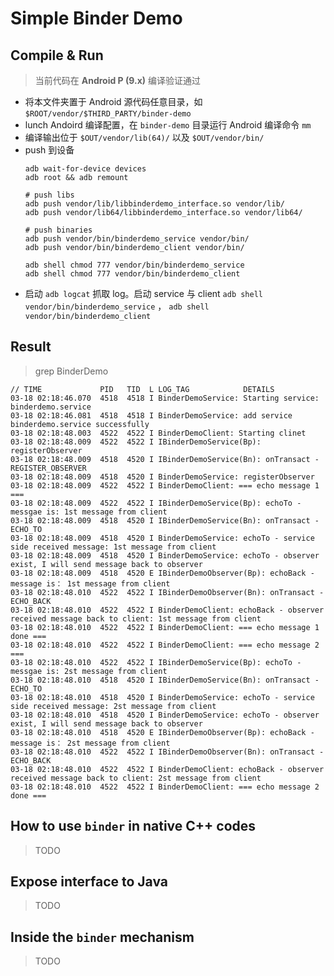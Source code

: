 # Simple Binder Demo

## Compile & Run

> 当前代码在 **Android P (9.x)** 编译验证通过

- 将本文件夹置于 Android 源代码任意目录，如 `$ROOT/vendor/$THIRD_PARTY/binder-demo`
- lunch Andoird 编译配置，在 `binder-demo` 目录运行 Android 编译命令 `mm`
- 编译输出位于 `$OUT/vendor/lib(64)/` 以及 `$OUT/vendor/bin/`
- push 到设备
    ```shell
    adb wait-for-device devices
    adb root && adb remount

    # push libs
    adb push vendor/lib/libbinderdemo_interface.so vendor/lib/
    adb push vendor/lib64/libbinderdemo_interface.so vendor/lib64/

    # push binaries
    adb push vendor/bin/binderdemo_service vendor/bin/
    adb push vendor/bin/binderdemo_client vendor/bin/

    adb shell chmod 777 vendor/bin/binderdemo_service
    adb shell chmod 777 vendor/bin/binderdemo_client
    ```
- 启动 `adb logcat` 抓取 log。启动 service 与 client `adb shell vendor/bin/binderdemo_service` ， `adb shell vendor/bin/binderdemo_client`

## Result

> grep BinderDemo
```
// TIME             PID   TID  L LOG_TAG            DETAILS 
03-18 02:18:46.070  4518  4518 I BinderDemoService: Starting service: binderdemo.service
03-18 02:18:46.081  4518  4518 I BinderDemoService: add service binderdemo.service successfully
03-18 02:18:48.003  4522  4522 I BinderDemoClient: Starting clinet
03-18 02:18:48.009  4522  4522 I IBinderDemoService(Bp): registerObserver
03-18 02:18:48.009  4518  4520 I IBinderDemoService(Bn): onTransact - REGISTER_OBSERVER
03-18 02:18:48.009  4518  4520 I BinderDemoService: registerObserver
03-18 02:18:48.009  4522  4522 I BinderDemoClient: === echo message 1      ===
03-18 02:18:48.009  4522  4522 I IBinderDemoService(Bp): echoTo - messgae is: 1st message from client
03-18 02:18:48.009  4518  4520 I IBinderDemoService(Bn): onTransact - ECHO_TO
03-18 02:18:48.009  4518  4520 I BinderDemoService: echoTo - service side received message: 1st message from client
03-18 02:18:48.009  4518  4520 I BinderDemoService: echoTo - observer exist, I will send message back to observer
03-18 02:18:48.009  4518  4520 E IBinderDemoObserver(Bp): echoBack - message is： 1st message from client
03-18 02:18:48.010  4522  4522 I IBinderDemoObserver(Bn): onTransact - ECHO_BACK
03-18 02:18:48.010  4522  4522 I BinderDemoClient: echoBack - observer received message back to client: 1st message from client
03-18 02:18:48.010  4522  4522 I BinderDemoClient: === echo message 1 done ===
03-18 02:18:48.010  4522  4522 I BinderDemoClient: === echo message 2      ===
03-18 02:18:48.010  4522  4522 I IBinderDemoService(Bp): echoTo - messgae is: 2st message from client
03-18 02:18:48.010  4518  4520 I IBinderDemoService(Bn): onTransact - ECHO_TO
03-18 02:18:48.010  4518  4520 I BinderDemoService: echoTo - service side received message: 2st message from client
03-18 02:18:48.010  4518  4520 I BinderDemoService: echoTo - observer exist, I will send message back to observer
03-18 02:18:48.010  4518  4520 E IBinderDemoObserver(Bp): echoBack - message is： 2st message from client
03-18 02:18:48.010  4522  4522 I IBinderDemoObserver(Bn): onTransact - ECHO_BACK
03-18 02:18:48.010  4522  4522 I BinderDemoClient: echoBack - observer received message back to client: 2st message from client
03-18 02:18:48.010  4522  4522 I BinderDemoClient: === echo message 2 done ===
```

## How to use `binder` in native C++ codes

> TODO

## Expose interface to Java

> TODO

## Inside the `binder` mechanism

> TODO